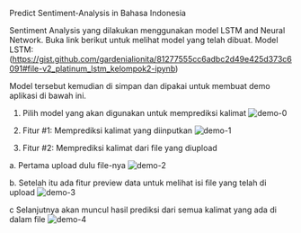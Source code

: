 Predict Sentiment-Analysis in Bahasa Indonesia

Sentiment Analysis yang dilakukan menggunakan model LSTM and Neural Network. 
Buka link berikut untuk melihat model yang telah dibuat.
Model LSTM:
(https://gist.github.com/gardenialionita/81277555cc6adbc2d49e425d373c6091#file-v2_platinum_lstm_kelompok2-ipynb)

Model tersebut kemudian di simpan dan dipakai untuk membuat demo aplikasi di bawah ini.

1. Pilih model yang akan digunakan untuk memprediksi kalimat 
![demo-0](https://user-images.githubusercontent.com/20220483/209496978-cdf39a99-144a-43c0-9848-1b8a94a72d76.JPG)

2. Fitur #1: Memprediksi kalimat yang diinputkan
![demo-1](https://user-images.githubusercontent.com/20220483/209497108-a52119d3-d25b-45e7-8859-45f42c1243df.JPG)

3. Fitur #2: Memprediksi kalimat dari file yang diupload
  
  a. Pertama upload dulu file-nya
  ![demo-2](https://user-images.githubusercontent.com/20220483/209497284-791710df-96d3-494f-abc3-e30e3a3ac4d5.JPG)
  
  b. Setelah itu ada fitur preview data untuk melihat isi file yang telah di upload
  ![demo-3](https://user-images.githubusercontent.com/20220483/209497344-3db3b26a-57ab-4e96-864d-1c8db7993734.JPG)

  c Selanjutnya akan muncul  hasil prediksi dari semua kalimat yang ada di dalam file
  ![demo-4](https://user-images.githubusercontent.com/20220483/209497425-727dad71-7f99-4156-a211-fca4a5cd561b.JPG)

  


